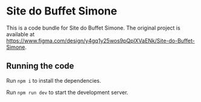 
  # Site do Buffet Simone

  This is a code bundle for Site do Buffet Simone. The original project is available at https://www.figma.com/design/y4gq1y25wos9pQplXVaENk/Site-do-Buffet-Simone.

  ## Running the code

  Run `npm i` to install the dependencies.

  Run `npm run dev` to start the development server.
  